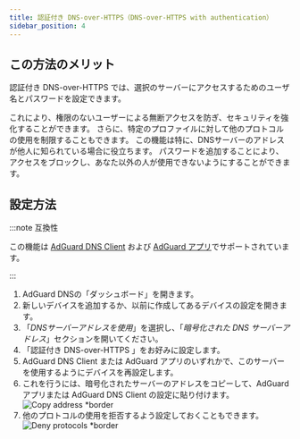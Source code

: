 ```yaml
---
title: 認証付き DNS-over-HTTPS（DNS-over-HTTPS with authentication）
sidebar_position: 4
---
```


## この方法のメリット

認証付き DNS-over-HTTPS では、選択のサーバーにアクセスするためのユーザ名とパスワードを設定できます。

これにより、権限のないユーザーによる無断アクセスを防ぎ、セキュリティを強化することができます。 さらに、特定のプロファイルに対して他のプロトコルの使用を制限することもできます。 この機能は特に、DNSサーバーのアドレスが他人に知られている場合に役立ちます。 パスワードを追加することにより、アクセスをブロックし、あなた以外の人が使用できないようにすることができます。

## 設定方法

:::note 互換性

この機能は [AdGuard DNS Client](/dns-client/overview.md) および [AdGuard アプリ](https://adguard.com/welcome.html)でサポートされています。

:::

1. AdGuard DNSの「ダッシュボード」を開きます。
2. 新しいデバイスを追加するか、以前に作成してあるデバイスの設定を開きます。
3. 「_DNSサーバーアドレスを使用_」を選択し、「_暗号化された DNS サーバーアドレス_」セクションを開いてください。
4. 「認証付き DNS-over-HTTPS 」をお好みに設定します。
5. AdGuard DNS Client または AdGuard アプリのいずれかで、このサーバーを使用するようにデバイスを再設定します。
6. これを行うには、暗号化されたサーバーのアドレスをコピーして、AdGuard アプリまたは AdGuard DNS Client の設定に貼り付けます。
   ![Copy address \*border](https://cdn.adtidy.org/content/kb/dns/private/new_dns/connect/doh_step6.png)
7. 他のプロトコルの使用を拒否するよう設定しておくこともできます。
   ![Deny protocols \*border](https://cdn.adtidy.org/content/kb/dns/private/new_dns/connect/deny_protocol.png)
